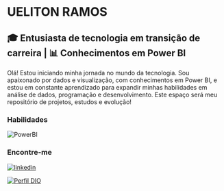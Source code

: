 # UELITON RAMOS

## 🎓 Entusiasta de tecnologia em transição de carreira | 📊 Conhecimentos em Power BI

Olá! Estou iniciando minha jornada no mundo da tecnologia. Sou apaixonado por dados e visualização, com conhecimentos em Power BI, e estou em constante aprendizado para expandir minhas habilidades em análise de dados, programação e desenvolvimento. Este espaço será meu repositório de projetos, estudos e evolução!

### Habilidades
![PowerBI](https://img.shields.io/badge/PowerBI-F2C811?style=for-the-badge&logo=Power%20BI&logoColor=white)

### Encontre-me

[![linkedin](https://img.shields.io/badge/LinkedIn-0077B5?style=for-the-badge&logo=linkedin&logoColor=white)](https://www.linkedin.com/in/ueliton-ramos-8385b88b/)

[![Perfil DIO](https://img.shields.io/badge/-Meu%20Perfil%20na%20DIO-30A3DC?style=for-the-badge)](https://www.dio.me/users/uelmou)
